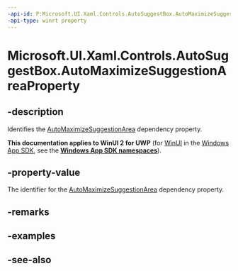 ```yaml
---
-api-id: P:Microsoft.UI.Xaml.Controls.AutoSuggestBox.AutoMaximizeSuggestionAreaProperty
-api-type: winrt property
---
```


<!-- Property syntax
public Windows.UI.Xaml.DependencyProperty AutoMaximizeSuggestionAreaProperty { get; }
-->

# Microsoft.UI.Xaml.Controls.AutoSuggestBox.AutoMaximizeSuggestionAreaProperty

## -description
Identifies the [AutoMaximizeSuggestionArea](autosuggestbox_automaximizesuggestionarea.md) dependency property.

**This documentation applies to WinUI 2 for UWP** (for [WinUI](/windows/apps/winui/winui3/) in the [Windows App SDK](/windows/apps/windows-app-sdk/), see the **[Windows App SDK namespaces](/windows/windows-app-sdk/api/winrt/)**).

## -property-value
The identifier for the [AutoMaximizeSuggestionArea](autosuggestbox_automaximizesuggestionarea.md) dependency property.

## -remarks

## -examples

## -see-also
